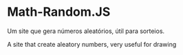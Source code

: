 # Math-Random.JS 
Um site que gera números aleatórios, útil para sorteios.

A site that create aleatory numbers, very useful for drawing
